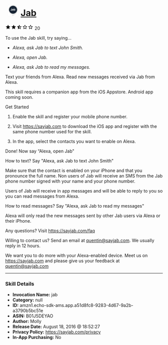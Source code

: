 # &nbsp;<img src="skill_icon" alt="Jab icon" width="36"> [Jab](http://alexa.amazon.com/#skills/amzn1.echo-sdk-ams.app.a51d8fc8-9283-4d67-9a2b-a3790b5bc51e)
![2.5 stars](../../images/ic_star_black_18dp_1x.png)![2.5 stars](../../images/ic_star_black_18dp_1x.png)![2.5 stars](../../images/ic_star_half_black_18dp_1x.png)![2.5 stars](../../images/ic_star_border_black_18dp_1x.png)![2.5 stars](../../images/ic_star_border_black_18dp_1x.png) 20

To use the Jab skill, try saying...

* *Alexa, ask Jab to text John Smith.*

* *Alexa, open Jab.*

* *Alexa, ask Jab to read my messages.*

Text your friends from Alexa.
Read new messages received via Jab from Alexa.

This skill requires a companion app from the iOS Appstore. 
Android app coming soon.


Get Started

1. Enable the skill and register your mobile phone number.

2. Visit https://sayjab.com to download the iOS app and register with the same phone number used for the skill.

3. In the app, select the contacts you want to enable on Alexa.

Done! Now say “Alexa, open Jab"


How to text?
Say "Alexa, ask Jab to text John Smith" 

Make sure that the contact is enabled on your iPhone and that you pronounce the full name.
Non users of Jab will receive an SMS from the Jab phone number signed with your name and your phone number.

Users of Jab will receive in app messages and will be able to reply to you so you can read messages from Alexa.


How to read messages?
Say "Alexa, ask Jab to read my messages"

Alexa will only read the new messages sent by other Jab users via Alexa or their iPhone.



Any questions? Visit https://sayjab.com/faq

Willing to contact us? Send an email at quentin@sayjab.com. We usually reply in 12 hours.


We want you to do more with your Alexa-enabled device.
Meet us on https://sayjab.com and please give us your feedback at quentin@sayjab.com

***

### Skill Details

* **Invocation Name:** jab
* **Category:** null
* **ID:** amzn1.echo-sdk-ams.app.a51d8fc8-9283-4d67-9a2b-a3790b5bc51e
* **ASIN:** B01J5DEYAO
* **Author:** Molly
* **Release Date:** August 18, 2016 @ 18:52:27
* **Privacy Policy:** https://sayjab.com/privacy
* **In-App Purchasing:** No

